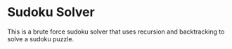 # Sudoku Solver

This is a brute force sudoku solver that uses recursion and backtracking to solve a sudoku puzzle.
